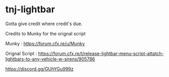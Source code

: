 # tnj-lightbar

Gotta give credit where credit's due.

Credits to Munky for the orignal script

Munky : https://forum.cfx.re/u/Munky

Orignal Script : https://forum.cfx.re/t/release-lightbar-menu-script-attatch-lightbars-to-any-vehicle-w-sirens/905786

https://discord.gg/GUhYGu999z
